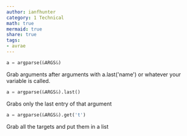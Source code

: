 ```yaml
---
author: ianfhunter
category: 1 Technical
math: true
mermaid: true
share: true
tags:
- avrae
---
```


```python
a = argparse(&ARGS&)
``` 
Grab arguments after arguments with a.last('name')  or whatever your variable is called.

```python
a = argparse(&ARGS&).last()
``` 
Grabs only the last entry of that argument

```python
a = argparse(&ARGS&).get('t')
``` 
Grab all the targets and put them in a list